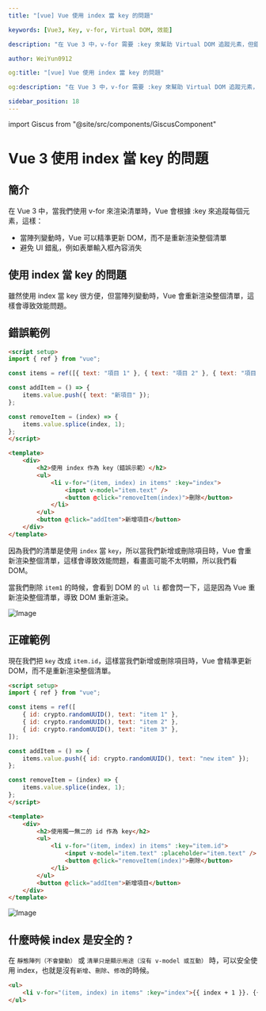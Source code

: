 ```yaml
---
title: "[vue] Vue 使用 index 當 key 的問題"

keywords: [Vue3, Key, v-for, Virtual DOM, 效能]

description: "在 Vue 3 中，v-for 需要 :key 來幫助 Virtual DOM 追蹤元素，但錯誤的 :key（特別是 index）可能會導致非預期的行為與效能問題。"

author: WeiYun0912

og:title: "[vue] Vue 使用 index 當 key 的問題"

og:description: "在 Vue 3 中，v-for 需要 :key 來幫助 Virtual DOM 追蹤元素，但錯誤的 :key（特別是 index）可能會導致非預期的行為與效能問題。"

sidebar_position: 18
---
```


import Giscus from "@site/src/components/GiscusComponent"

# Vue 3 使用 index 當 key 的問題

## 簡介

在 Vue 3 中，當我們使用 v-for 來渲染清單時，Vue 會根據 :key 來追蹤每個元素，這樣：

-   當陣列變動時，Vue 可以精準更新 DOM，而不是重新渲染整個清單
-   避免 UI 錯亂，例如表單輸入框內容消失

## 使用 index 當 key 的問題

雖然使用 index 當 key 很方便，但當陣列變動時，Vue 會重新渲染整個清單，這樣會導致效能問題。

## 錯誤範例

<!-- prettier-ignore -->
```html title='App.vue' showLineNumbers
<script setup>
import { ref } from "vue";

const items = ref([{ text: "項目 1" }, { text: "項目 2" }, { text: "項目 3" }]);

const addItem = () => {
    items.value.push({ text: "新項目" });
};

const removeItem = (index) => {
    items.value.splice(index, 1);
};
</script>

<template>
    <div>
        <h2>使用 index 作為 key（錯誤示範）</h2>
        <ul>
            <li v-for="(item, index) in items" :key="index">
                <input v-model="item.text" />
                <button @click="removeItem(index)">刪除</button>
            </li>
        </ul>
        <button @click="addItem">新增項目</button>
    </div>
</template>
```

因為我們的清單是使用 `index` 當 `key`，所以當我們新增或刪除項目時，Vue 會重新渲染整個清單，這樣會導致效能問題，看畫面可能不太明顯，所以我們看 DOM。

當我們刪除 `item1` 的時候，會看到 DOM 的 `ul li` 都會閃一下，這是因為 Vue 重新渲染整個清單，導致 DOM 重新渲染。

![Image](https://i.imgur.com/1LwBkoA.png)

## 正確範例

現在我們把 `key` 改成 `item.id`，這樣當我們新增或刪除項目時，Vue 會精準更新 DOM，而不是重新渲染整個清單。

<!-- prettier-ignore -->
```html title='App.vue' showLineNumbers
<script setup>
import { ref } from "vue";

const items = ref([
    { id: crypto.randomUUID(), text: "item 1" },
    { id: crypto.randomUUID(), text: "item 2" },
    { id: crypto.randomUUID(), text: "item 3" },
]);

const addItem = () => {
    items.value.push({ id: crypto.randomUUID(), text: "new item" });
};

const removeItem = (index) => {
    items.value.splice(index, 1);
};
</script>

<template>
    <div>
        <h2>使用獨一無二的 id 作為 key</h2>
        <ul>
            <li v-for="(item, index) in items" :key="item.id">
                <input v-model="item.text" :placeholder="item.text" />
                <button @click="removeItem(index)">刪除</button>
            </li>
        </ul>
        <button @click="addItem">新增項目</button>
    </div>
</template>
```

![Image](https://i.imgur.com/yJcyjBj.png)

## 什麼時候 index 是安全的 ?

在 `靜態陣列（不會變動）` 或 `清單只是顯示用途（沒有 v-model 或互動）` 時，可以安全使用 index，也就是沒有`新增`、`刪除`、`修改`的時候。

```html
<ul>
    <li v-for="(item, index) in items" :key="index">{{ index + 1 }}. {{ item }}</li>
</ul>
```

<Giscus />
